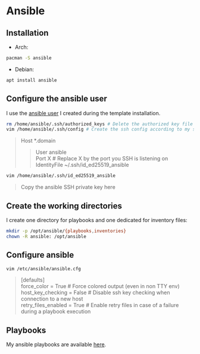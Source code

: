 # Ansible

## Installation

- Arch:

```bash
pacman -S ansible
```

- Debian:

```bash
apt install ansible
```

## Configure the ansible user

I use the [ansible user](https://github.com/Antiz96/Linux-Server/blob/main/VMs/Arch-Linux_Server_Template.md#create-and-configure-the-ansible-user) I created during the template installation.

```bash
rm /home/ansible/.ssh/authorized_keys # Delete the authorized key file which is only needed for ansible client
vim /home/ansible/.ssh/config # Create the ssh config according to my ssh configuration
```

> Host \*.domain  
> > User ansible  
> > Port X # Replace X by the port you SSH is listening on  
> > IdentityFile ~/.ssh/id_ed25519_ansible

```bash
vim /home/ansible/.ssh/id_ed25519_ansible
```

> Copy the ansible SSH private key here

## Create the working directories

I create one directory for playbooks and one dedicated for inventory files:

```bash
mkdir -p /opt/ansible/{playbooks,inventories}
chown -R ansible: /opt/ansible
```

## Configure ansible

```bash
vim /etc/ansible/ansible.cfg
```

> [defaults]  
> force_color = True # Force colored output (even in non TTY env)
> host_key_checking = False # Disable ssh key checking when connection to a new host  
> retry_files_enabled = True # Enable retry files in case of a failure during a playbook execution

## Playbooks

My ansible playbooks are available [here](https://github.com/Antiz96/Linux-Server/tree/main/Ansible-Playbooks).
